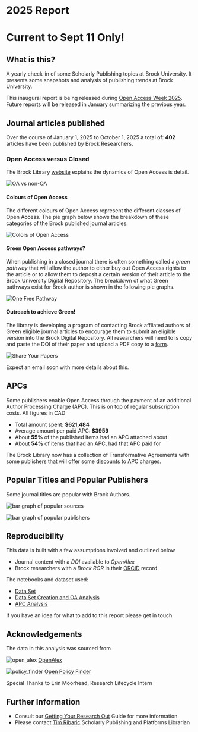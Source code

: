 # 2025 Report

# Current to Sept 11 Only!

## What is this?
A yearly check-in of some Scholarly Publishing topics at Brock University. It presents some snapshots and analysis of publishing trends at Brock University. 

This inaugural report is being released during [Open Access Week 2025](https://www.openaccessweek.org/theme). Future reports will be released in January summarizing the previous year. 

## Journal articles published

Over the course of January 1, 2025 to October 1, 2025 a total of: **402** articles have been published by Brock Researchers.

### Open Access versus Closed

The Brock Library [website](https://brocku.ca/library/open-access/) explains the dynamics of Open Access is detail.

![OA vs non-OA](Open_Access_versus_Closed.png)

#### Colours of Open Access

The different colours of Open Access represent the different classes of Open Access. The pie graph below shows the breakdown of these categories of the Brock published journal articles.

![Colors of Open Access](Colours_of_Open_Access.png)

#### Green Open Access pathways?

When publishing in a closed journal there is often something called a _green pathway_ that will allow the author to either buy out Open Access rights to the article or to allow them to deposit a certain version of their article to the Brock University Digital Repository. The breakdown of what Green pathways exist for Brock author is shown in the following pie graphs.

![One Free Pathway](One_Free_Pathway.png)

#### Outreach to achieve Green!

The library is developing a program of contacting Brock affliated authors of Green eligible journal articles to encourage them to submit an eligible version into the Brock Digital Repository. All researchers will need to is copy and paste the DOI of their paper and upload a PDF copy to a [form]().

![Share Your Papers](syp_form.png)

Expect an email soon with more details about this.

## APCs

Some publishers enable Open Access through the payment of an additional Author Processing Charge (APC). This is on top of regular subscription costs. All figures in CAD

- Total amount spent: **$621,484**
- Average amount per paid APC: **$3959**
- About **55%** of the published items had an APC attached about
- About **54%** of items that had an APC, had that APC paid for

The Brock Library now has a collection of Transformative Agreements with some publishers that will offer some [discounts](https://brocku.ca/library/open-access/open-access-investments/#1675264614266-ad3c5d97-5fef) to APC charges.


## Popular Titles and Popular Publishers

Some journal titles are popular with Brock Authors.

![bar graph of popular sources](Top_10_Sources.png)


![bar graph of popular publishers](Top_10_Publishers.png)


## Reproducibility

This data is built with a few assumptions involved and outlined below

- Journal content with a _DOI_ available to _OpenAlex_
- Brock researchers with a _Brock ROR_ in their [ORCID](https://orcid.org/) record


The notebooks and dataset used:

- [Data Set](Brock_OpenAlex_Harvest_Start_Date_2025-01-01_to_2025-09-01.csv)
- [Data Set Creation and OA Analysis](2025_SofSC.ipynb)
- [APC Analysis](2025_APC_Analysis.ipynb)

If you have an idea for what to add to this report please get in touch.

## Acknowledgements

The data in this analysis was sourced from

![open_alex](OpenAlex.png)
[OpenAlex](https://openalex.org/)

![policy_finder](JISC.png)
[Open Policy Finder](https://openpolicyfinder.jisc.ac.uk/)

Special Thanks to Erin Moorhead, Research Lifecycle Intern

## Further Information

- Consult our [Getting Your Research Out]() Guide for more information
- Please contact [Tim Ribaric](https://brocku.ca/library/tim-ribaric/) Scholarly Publishing and Platforms Librarian
